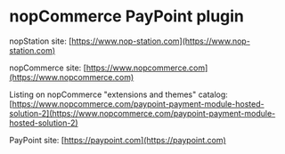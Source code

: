 ﻿nopCommerce PayPoint plugin
===========

nopStation site: [https://www.nop-station.com](https://www.nop-station.com)

nopCommerce site: [https://www.nopcommerce.com](https://www.nopcommerce.com)

Listing on nopCommerce "extensions and themes" catalog: [https://www.nopcommerce.com/paypoint-payment-module-hosted-solution-2](https://www.nopcommerce.com/paypoint-payment-module-hosted-solution-2)

PayPoint site: [https://paypoint.com](https://paypoint.com)
